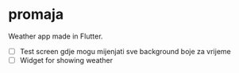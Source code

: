 # promaja

Weather app made in Flutter.

- [ ] Test screen gdje mogu mijenjati sve background boje za vrijeme
- [ ] Widget for showing weather
